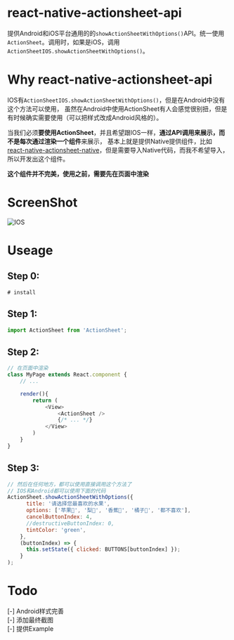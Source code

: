 # react-native-actionsheet-api

提供Android和iOS平台通用的的`showActionSheetWithOptions()`API。统一使用`ActionSheet`。调用时，如果是iOS，调用`ActionSheetIOS.showActionSheetWithOptions()`。

# Why react-native-actionsheet-api

IOS有`ActionSheetIOS.showActionSheetWithOptions()`，但是在Android中没有这个方法可以使用，
虽然在Android中使用ActionSheet有人会感觉很别扭，但是有时候确实需要使用（可以把样式改成Android风格的）。

当我们必须**要使用ActionSheet**，并且希望跟IOS一样，**通过API调用来展示，而不是每次通过渲染一个组件**来展示，
基本上就是提供Native提供组件，比如[react-native-actionsheet-native](https://www.npmjs.com/package/react-native-actionsheet-native)，但是需要导入Native代码，而我不希望导入，所以开发出这个组件。

**这个组件并不完美，使用之前，需要先在页面中渲染**

# ScreenShot

![IOS](screenshot/ios.gif)


# Useage

## Step 0:

```
# install
```

## Step 1:
```js
import ActionSheet from 'ActionSheet';
```

## Step 2:

```js
// 在页面中渲染
class MyPage extends React.component {
    // ...

    render(){
        return (
            <View>
                <ActionSheet />
                {/* ... */}
            </View>
        )
    }
}
```

## Step 3:
```js
// 然后在任何地方，都可以使用直接调用这个方法了
// IOS和Android都可以使用下面的代码
ActionSheet.showActionSheetWithOptions({
      title: '请选择您最喜欢的水果',
      options: ['苹果🍎', '梨🍐', '香蕉🍌', '橘子🍊', '都不喜欢'],
      cancelButtonIndex: 4,
      //destructiveButtonIndex: 0,
      tintColor: 'green',
    },
    (buttonIndex) => {
      this.setState({ clicked: BUTTONS[buttonIndex] });
    }
);
```

# Todo
[-] Android样式完善  
[-] 添加最终截图  
[-] 提供Example  